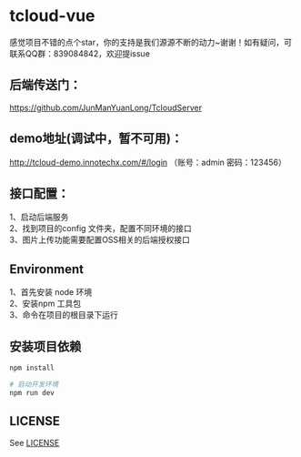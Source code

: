 # tcloud-vue

感觉项目不错的点个star，你的支持是我们源源不断的动力~谢谢！如有疑问，可联系QQ群：839084842，欢迎提issue


## 后端传送门：
https://github.com/JunManYuanLong/TcloudServer

## demo地址(调试中，暂不可用)：
http://tcloud-demo.innotechx.com/#/login （账号：admin 密码：123456）


## 接口配置：
1、启动后端服务<br>
2、找到项目的config 文件夹，配置不同环境的接口<br>
3、图片上传功能需要配置OSS相关的后端授权接口<br>

## Environment
1、首先安装 node 环境<br>
2、安装npm 工具包<br>
3、命令在项目的根目录下运行<br>

## 安装项目依赖

``` bash
npm install

# 启动开发环境
npm run dev

```

## LICENSE
See [LICENSE](https://github.com/JunManYuanLong/Tcloud/blob/master/LICENSE)


